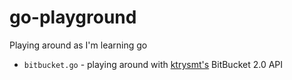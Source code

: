 # go-playground
Playing around as I'm learning go

* `bitbucket.go` - playing around with [ktrysmt's](https://github.com/ktrysmt/go-bitbucket) BitBucket 2.0 API

